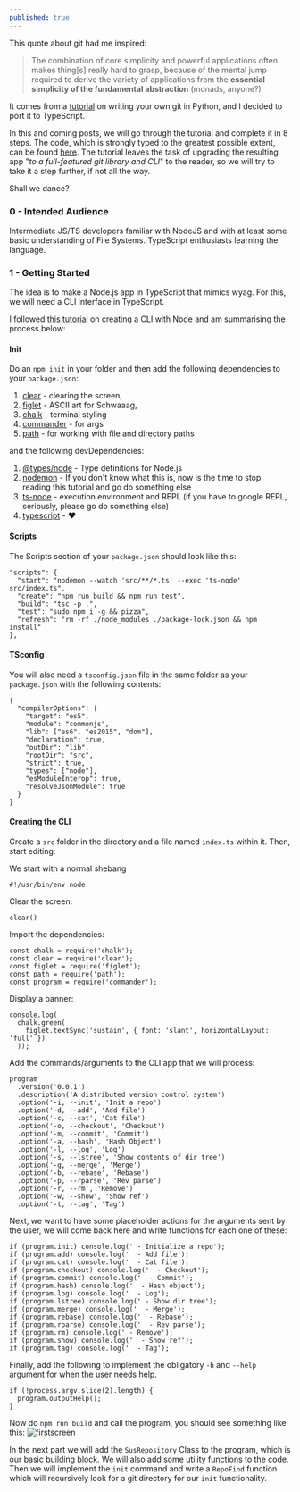 ```yaml
---
published: true
---
```

This quote about git had me inspired:

> The combination of core simplicity and powerful applications often makes thing[s] really hard to grasp, because of the mental jump required to derive the variety of applications from the **essential simplicity of the fundamental abstraction** (monads, anyone?)

It comes from a [tutorial](https://wyag.thb.lt/) on writing your own git in Python, and I decided to port it to TypeScript.

In this and coming posts, we will go through the tutorial and complete it in 8 steps. The code, which is strongly typed to the greatest possible extent, can be found [here](https://github.com/inversepolarity/Sustain). The tutorial leaves the task of upgrading the resulting app "_to a full-featured git library and CLI_" to the reader, so we will try to take it a step further, if not all the way.

Shall we dance?

### 0 - Intended Audience
Intermediate JS/TS developers familiar with NodeJS and with at least some basic understanding of File Systems. TypeScript enthusiasts learning the language.

### 1 - Getting Started

The idea is to make a Node.js app in TypeScript that mimics wyag. For this, we will need a CLI interface in TypeScript.

I followed [this tutorial](https://itnext.io/how-to-create-your-own-typescript-cli-with-node-js-1faf7095ef89) on creating a CLI with Node and am summarising the process below:

#### Init

Do an `npm init` in your folder and then add the following dependencies to your `package.json`:

1. [clear](https://www.npmjs.com/package/clear) - clearing the screen, 
2. [figlet](https://www.npmjs.com/package/figlet) - ASCII art for Schwaaag, 
3. [chalk](https://www.npmjs.com/package/chalk) - terminal styling 
4. [commander](https://www.npmjs.com/package/commander) - for args
5. [path](https://www.npmjs.com/package/path) - for working with file and directory paths

and the following devDependencies:

1. [@types/node](https://www.npmjs.com/package/@types/node) - Type definitions for Node.js
2. [nodemon](https://www.npmjs.com/package/nodemon) - If you don't know what this is, now is the time to stop reading this tutorial and go do something else
3. [ts-node](https://www.npmjs.com/package/ts-node) - execution environment and REPL (if you have to google REPL, seriously, please go do something else)
4. [typescript]() - ❤️

#### Scripts

The Scripts section of your `package.json` should look like this:
```
"scripts": {
  "start": "nodemon --watch 'src/**/*.ts' --exec 'ts-node' src/index.ts",
  "create": "npm run build && npm run test",
  "build": "tsc -p .",
  "test": "sudo npm i -g && pizza",
  "refresh": "rm -rf ./node_modules ./package-lock.json && npm install"
},
```

#### TSconfig

You will also need a `tsconfig.json` file in the same folder as your `package.json` with the following contents:
```
{
  "compilerOptions": {
    "target": "es5",
    "module": "commonjs",
    "lib": ["es6", "es2015", "dom"],
    "declaration": true,
    "outDir": "lib",
    "rootDir": "src",
    "strict": true,
    "types": ["node"],
    "esModuleInterop": true,
    "resolveJsonModule": true
  }
}
```

#### Creating the CLI

Create a `src` folder in the directory and a file named `index.ts` within it. Then, start editing:


We start with a normal shebang

```
#!/usr/bin/env node
```

Clear the screen:

```
clear()
```

Import the dependencies:

```
const chalk = require('chalk');
const clear = require('clear');
const figlet = require('figlet');
const path = require('path');
const program = require('commander');
```

Display a banner:

```
console.log(
  chalk.green(
    figlet.textSync('sustain', { font: 'slant', horizontalLayout: 'full' })
  ));
```

Add the commands/arguments to the CLI app that we will process:

```
program
  .version('0.0.1')
  .description('A distributed version control system')
  .option('-i, --init', 'Init a repo')
  .option('-d, --add', 'Add file')
  .option('-c, --cat', 'Cat file')
  .option('-o, --checkout', 'Checkout')
  .option('-m, --commit', 'Commit')
  .option('-a, --hash', 'Hash Object')
  .option('-l, --log', 'Log')
  .option('-s, --lstree', 'Show contents of dir tree')
  .option('-g, --merge', 'Merge')
  .option('-b, --rebase', 'Rebase')
  .option('-p, --rparse', 'Rev parse')
  .option('-r, --rm', 'Remove')
  .option('-w, --show', 'Show ref')
  .option('-t, --tag', 'Tag')
```

Next, we want to have some placeholder actions for the arguments sent by the user, we will come back here and write functions for each one of these:

```
if (program.init) console.log(' - Initialize a repo');
if (program.add) console.log('  - Add file');
if (program.cat) console.log('  - Cat file');
if (program.checkout) console.log('  - Checkout');
if (program.commit) console.log('  - Commit');
if (program.hash) console.log('  - Hash object');
if (program.log) console.log('  - Log');
if (program.lstree) console.log(' - Show dir tree');
if (program.merge) console.log('  - Merge');
if (program.rebase) console.log('  - Rebase');
if (program.rparse) console.log('  - Rev parse');
if (program.rm) console.log(' - Remove');
if (program.show) console.log('  - Show ref');
if (program.tag) console.log('  - Tag');
```

Finally, add the following to implement the obligatory `-h` and `--help` argument for when the user needs help.

```
if (!process.argv.slice(2).length) {
  program.outputHelp();
}
```

Now do `npm run build` and call the program, you should see something like this:
![firstscreen](https://puu.sh/FkHhY/2e27e7bbe4.png)


In the next part we will add the `SusRepository` Class to the program, which is our basic building block. We will also add some utility functions to the code. Then we will implement the `init` command and write a `RepoFind` function which will recursively look for a git directory for our `init` functionality.
